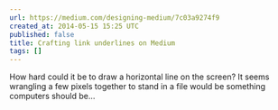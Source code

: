 ```yaml
---
url: https://medium.com/designing-medium/7c03a9274f9
created_at: 2014-05-15 15:25 UTC
published: false
title: Crafting link underlines on Medium
tags: []
---
```


How hard could it be to draw a horizontal line on the screen? It seems wrangling a few pixels together to stand in a file would be something computers should be…
